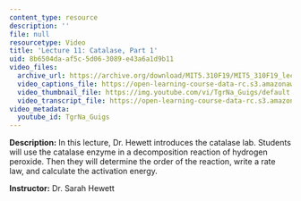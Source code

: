 ```yaml
---
content_type: resource
description: ''
file: null
resourcetype: Video
title: 'Lecture 11: Catalase, Part 1'
uid: 8b6504da-af5c-5d06-3089-e43a6a1d9b11
video_files:
  archive_url: https://archive.org/download/MIT5.310F19/MIT5_310F19_lec11_300k.mp4
  video_captions_file: https://open-learning-course-data-rc.s3.amazonaws.com/5-310-laboratory-chemistry-fall-2019/86dc1bd41f955bd49815da0ce7089933_TgrNa_Guigs.vtt
  video_thumbnail_file: https://img.youtube.com/vi/TgrNa_Guigs/default.jpg
  video_transcript_file: https://open-learning-course-data-rc.s3.amazonaws.com/5-310-laboratory-chemistry-fall-2019/99c340a697393ad2d95547f1530fd608_TgrNa_Guigs.pdf
video_metadata:
  youtube_id: TgrNa_Guigs
---
```


**Description:** In this lecture, Dr. Hewett introduces the catalase lab. Students will use the catalase enzyme in a decomposition reaction of hydrogen peroxide. Then they will determine the order of the reaction, write a rate law, and calculate the activation energy.

**Instructor:** Dr. Sarah Hewett